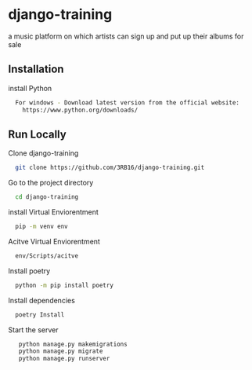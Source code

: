 # django-training

a music platform on which artists can sign up and put up their albums for sale



## Installation

install Python 

```bash
  For windows - Download latest version from the official website: 
    https://www.python.org/downloads/
```
    
## Run Locally

Clone django-training

```bash
  git clone https://github.com/3RB16/django-training.git
```

Go to the project directory

```bash
  cd django-training
```
install Virtual Enviorentment
```bash
  pip -m venv env
```

Acitve Virtual Enviorentment

```bash
  env/Scripts/acitve
```

Install poetry

```bash
  python -m pip install poetry
```

Install dependencies

```bash
  poetry Install
```

Start the server

```bash
   python manage.py makemigrations
   python manage.py migrate
   python manage.py runserver
```
